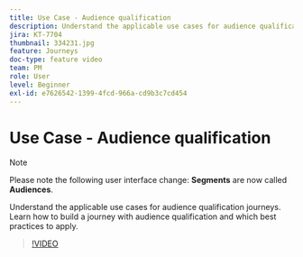 ```yaml
---
title: Use Case - Audience qualification
description: Understand the applicable use cases for audience qualification journeys. Learn how to build a journey with audience qualification and which best practices to apply.
jira: KT-7704
thumbnail: 334231.jpg
feature: Journeys
doc-type: feature video
team: PM
role: User
level: Beginner
exl-id: e7626542-1399-4fcd-966a-cd9b3c7cd454
---
```

# Use Case - Audience qualification

>[!NOTE]
>Please note the following user interface change: **Segments** are now called **Audiences**. 

Understand the applicable use cases for audience qualification journeys. Learn how to build a journey with audience qualification and which best practices to apply.

>[!VIDEO](https://video.tv.adobe.com/v/334231?quality=12&learn=on)
